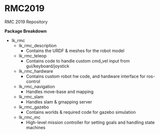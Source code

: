 # RMC2019
RMC 2019 Repository

**Package Breakdown**
* lk_rmc
  * lk_rmc_description
    * Contains the URDF & meshes for the robot model
  * lk_rmc_teleop
    * Contains code to handle custom cmd_vel input from gui/keyboard/joystick
  * lk_rmc_hardware
    * Contains custom robot hw code, and hardware interface for ros-control
  * lk_rmc_navigation
    * Handles move-base and mapping
  * lk_rmc_slam
    * Handles slam & gmapping server
  * lk_rmc_gazebo
    * Contains worlds & required code for gazebo simulation
  * lk_rmc_mc
    * High-level mission controller for setting goals and handling state machines